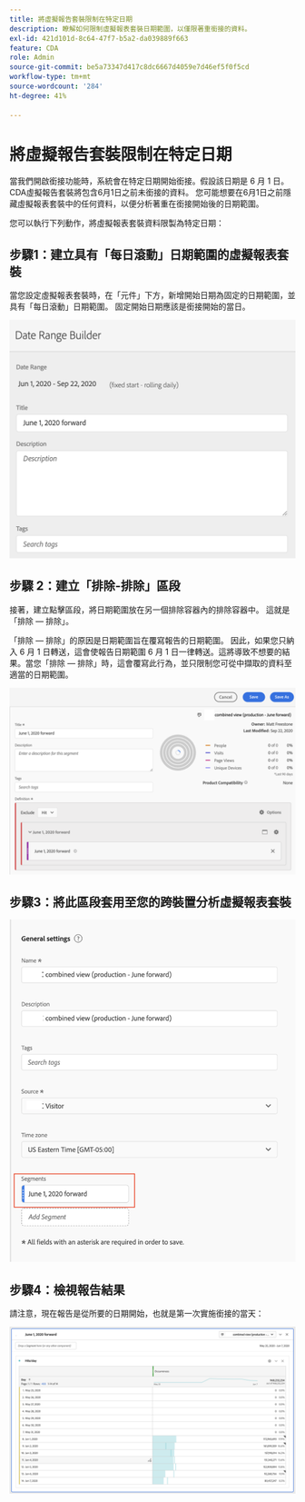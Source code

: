 ```yaml
---
title: 將虛擬報告套裝限制在特定日期
description: 瞭解如何限制虛擬報表套裝日期範圍，以僅限著重銜接的資料。
exl-id: 421d101d-8c64-47f7-b5a2-da039889f663
feature: CDA
role: Admin
source-git-commit: be5a73347d417c8dc6667d4059e7d46ef5f0f5cd
workflow-type: tm+mt
source-wordcount: '284'
ht-degree: 41%

---
```


# 將虛擬報告套裝限制在特定日期

當我們開啟銜接功能時，系統會在特定日期開始銜接。假設該日期是 6 月 1 日。CDA虛擬報告套裝將包含6月1日之前未銜接的資料。 您可能想要在6月1日之前隱藏虛擬報表套裝中的任何資料，以便分析著重在銜接開始後的日期範圍。

您可以執行下列動作，將虛擬報表套裝資料限製為特定日期：

## 步驟1：建立具有「每日滾動」日期範圍的虛擬報表套裝

當您設定虛擬報表套裝時，在「元件」下方，新增開始日期為固定的日期範圍，並具有「每日滾動」日期範圍。 固定開始日期應該是銜接開始的當日。

![](assets/rolling-daily.png)

## 步驟 2：建立「排除-排除」區段

接著，建立點擊區段，將日期範圍放在另一個排除容器內的排除容器中。 這就是「排除 — 排除」。

「排除 — 排除」的原因是日期範圍旨在覆寫報告的日期範圍。 因此，如果您只納入 6 月 1 日轉送，這會使報告日期範圍 6 月 1 日一律轉送。這將導致不想要的結果。當您「排除 — 排除」時，這會覆寫此行為，並只限制您可從中擷取的資料至適當的日期範圍。

![](assets/exclude-exclude.png)

## 步驟3：將此區段套用至您的跨裝置分析虛擬報表套裝

![](assets/apply-segment.png)

## 步驟4：檢視報告結果

請注意，現在報告是從所要的日期開始，也就是第一次實施銜接的當天：

![](assets/report-limited-dates.png)
